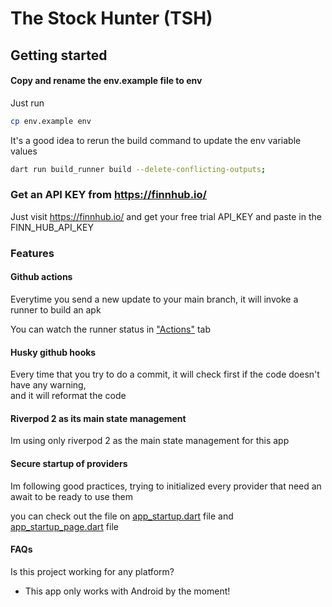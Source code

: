 
# The Stock Hunter (TSH)

## Getting started

#### Copy and rename the env.example file to env

Just run

``` bash
cp env.example env  
```  

It's a good idea to rerun the build command to update the env variable values

``` bash
dart run build_runner build --delete-conflicting-outputs;  
```  

### Get an API KEY from https://finnhub.io/

Just visit https://finnhub.io/ and get your free trial API_KEY and paste in the FINN_HUB_API_KEY

### Features

#### Github actions

Everytime you send a new update to your main branch, it will invoke a runner to build an apk

You can watch the runner status in ["Actions"](https://github.com/g14wx/thestockhunter/actions) tab

#### Husky github hooks

Every time that you try to do a commit, it will check first if the code doesn't have any warning,  
and it will reformat the code

#### Riverpod 2 as its main state management

Im using only riverpod 2 as the main state management for this app

#### Secure startup of providers

Im following good practices, trying to initialized every provider that need an await to be ready to use them

you can check out the file on [app_startup.dart](https://github.com/g14wx/thestockhunter/blob/main/lib/providers/app_startup_provider/app_startup.dart) file and [app_startup_page.dart](https://github.com/g14wx/thestockhunter/blob/main/lib/features/app_startup/presentation/pages/app_startup_page/app_startup_page.dart) file

#### FAQs
Is this project working for any platform?
- This app only works with Android by the moment!